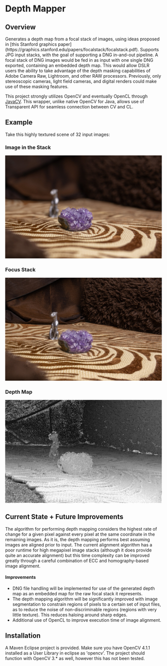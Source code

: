 <h1>Depth Mapper</h1>

<h2> Overview </h2>
Generates a depth map from a focal stack of images, using ideas proposed in [this Stanford graphics paper](https://graphics.stanford.edu/papers/focalstack/focalstack.pdf). Supports JPG input stacks, with the goal of supporting a DNG in-and-out pipeline. A focal stack of DNG images would be fed in as input with one single DNG exported, containing an embedded depth map. This would allow DSLR users the ability to take advantage of the depth masking capabilities of Adobe Camera Raw, Lightroom, and other RAW processors. Previously, only stereoscopic cameras, light field cameras, and digital renders could make use of these masking features.


This project strongly utilizes OpenCV and eventually OpenCL through [JavaCV](https://github.com/bytedeco/javacv). This wrapper, unlike native OpenCV for Java, allows use of Transparent API for seamless connection between CV and CL.

<h2>Example</h2>
Take this highly textured scene of 32 input images:

<h3>Image in the Stack</h3>

![Image with shallow depth of field](/src/TestImages/_0009_Highly%20Textured%20Input%20-%2009.jpg)

<h3>Focus Stack</h3>

![Focus stack of highly textured scene](/src/gitresources/Focus%20Stacked.jpg)

<h3>Depth Map</h3>

![Depth map of highly textured scene](/src/gitresources/Depth%20Map.jpg)


<h2>Current State + Future Improvements</h2>
The algorithm for performing depth mapping considers the highest rate of change for a given pixel against every pixel at the same coordinate in the remaining images. As it is, the depth mapping performs best assuming images are aligned prior to input. The current alignment algorithm has a poor runtime for high megapixel image stacks (although it does provide quite an accurate alignment) but this time complexity can be improved greatly through a careful combination of ECC and homography-based image alignment. 

<h4>Improvements</h4>

- DNG file handling will be implemented for use of the generated depth map as an embedded map for the raw focal stack it represents.
- The depth mapping algorithm will be significantly improved with image segmentation to constrain regions of pixels to a certain set of input files, as to reduce the noise of non-discriminable regions (regions with very little texture). This reduces haloing around sharp edges.
- Additional use of OpenCL to improve execution time of image alignment.


<h2>Installation</h2>

A Maven Eclipse project is provided. Make sure you have OpenCV 4.1.1 installed as a User Library in eclipse as 'opencv'. The project should function with OpenCV 3.* as well, however this has not been tested.
